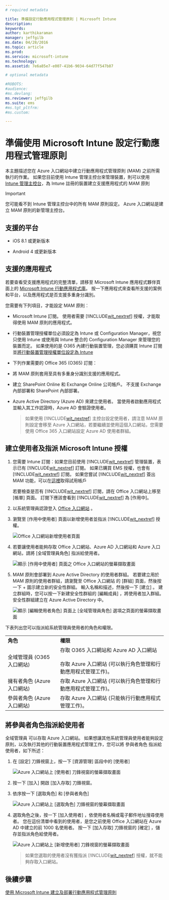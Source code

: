 ```yaml
---
# required metadata

title: 準備設定行動應用程式管理原則 | Microsoft Intune
description:
keywords:
author: karthikaraman
manager: jeffgilb
ms.date: 04/28/2016
ms.topic: article
ms.prod:
ms.service: microsoft-intune
ms.technology:
ms.assetid: 7e6a85e7-e007-41b6-9034-64d77f547b87

# optional metadata

#ROBOTS:
#audience:
#ms.devlang:
ms.reviewer: jeffgilb
ms.suite: ems
#ms.tgt_pltfrm:
#ms.custom:

---
```


# 準備使用 Microsoft Intune 設定行動應用程式管理原則
本主題描述您在 Azure 入口網站中建立行動應用程式管理原則 (MAM) 之前所需執行的作業。
如果您目前使用 Intune 管理主控台來管理裝置，則可以使用 [Intune 管理主控台](configure-and-deploy-mobile-application-management-policies-in-the-microsoft-intune-console.md)，為 Intune 註冊的裝置建立支援應用程式的 MAM 原則
>[!IMPORTANT]
> 您可能看不到 Intune 管理主控台中的所有 MAM 原則設定。 Azure 入口網站是建立 MAM 原則的新管理主控台。

##  支援的平台
- iOS 8.1 或更新版本

- Android 4 或更新版本

##  支援的應用程式
若要查看受支援應用程式的完整清單，請移至 Microsoft Intune 應用程式夥伴頁面上的 [Microsoft Intune 行動應用程式庫](https://www.microsoft.com/en-us/server-cloud/products/microsoft-intune/partners.aspx)。
按一下應用程式來查看所支援的案例和平台，以及應用程式是否支援多重身分識別。

您需要有下列項目，才能設定 MAM 原則︰

-   Microsoft Intune 訂閱。    使用者需要 [!INCLUDE[wit_nextref](../includes/wit_nextref_md.md)] 授權，才能取得使用 MAM 原則的應用程式。

-   行動裝置管理授權單位必須設定為 Intune 或 Configuration Manager，視您只使用 Intune 或使用與 Intune 整合的 Configuration Manager 來管理您的裝置而定。 如果使用的是 O365 內建行動裝置管理，您必須購買 Intune 訂閱並[將行動裝置管理授權單位設定為 Intune](get-ready-to-enroll-devices-in-microsoft-intune.md#set-mobile-device-management-authority)
-   下列作業需要的 Office 365 (O365) 訂閱：
  - 將 MAM 原則套用至具有多重身分識別支援的應用程式。
  - 建立 SharePoint Online 和 Exchange Online 公司帳戶。 不支援 Exchange 內部部署和 SharePoint 內部部署。


- Azure Active Directory (Azure AD) 來建立使用者。 當使用者啟動應用程式並輸入其工作認證時，Azure AD 會驗證使用者。

    > 如果使用 [!INCLUDE[wit_nextref](../includes/wit_nextref_md.md)] 主控台設定使用者，請注意 MAM 原則設定會移至 Azure 入口網站，若要繼續並使用這個入口網站，您需要使用 Office 365 入口網站設定 Azure AD 使用者群組。


## 建立使用者及指派 Microsoft Intune 授權

1. 您需要 Intune 訂閱︰如果您目前使用 [!INCLUDE[wit_nextref](../includes/wit_nextref_md.md)] 管理裝置，表示已有 [!INCLUDE[wit_nextref](../includes/wit_nextref_md.md)] 訂閱。  如果已購買 EMS 授權，也會有 [!INCLUDE[wit_nextref](../includes/wit_nextref_md.md)] 訂閱。 如果您嘗試 [!INCLUDE[wit_nextref](../includes/wit_nextref_md.md)] 簽出 MAM 功能，可以在[這裡](http://www.microsoft.com/en-us/server-cloud/products/microsoft-intune/)取得試用帳戶

    若要檢查是否有 [!INCLUDE[wit_nextref](../includes/wit_nextref_md.md)] 訂閱，請在 Office 入口網站上移至 [帳單] 頁面。  訂閱下應該會看到 [!INCLUDE[wit_nextref](../includes/wit_nextref_md.md)] 為 [作用中]。

2.  以系統管理員認證登入   [Office 入口網站](http://portal.office.com) 。

3.  瀏覽至 [作用中使用者] 頁面以新增使用者並指派 [!INCLUDE[wit_nextref](../includes/wit_nextref_md.md)] 授權。

    ![Office 入口網站新增使用者頁面](../media/AppManagement/OfficePortal_AddUsers.png)

4.  若要讓使用者能夠存取 Office 入口網站、Azure AD 入口網站和 Azure 入口網站，請將 [全域管理員角色] 指派給使用者。

    ![顯示 [作用中使用者] 頁面之 Office 入口網站的螢幕擷取畫面 ](../media/AppManagement/OfficePortal_AddRoletoUser.png)

5.  MAM 原則會部署到 Azure Active Directory 的使用者群組。 若要建立用於 MAM 原則的使用者群組，請瀏覽至 Office 入口網站 的 [群組] 頁面，然後按一下 + 圖示建立新的安全性群組。  輸入名稱和描述，然後按一下 [建立] 。 建立群組時，您可以按一下新建安全性群組的 [編輯成員]  ，將使用者加入群組。 安全性群組建立在 Azure Active Directory 中。

    ![顯示 [編輯使用者角色] 頁面上 [全域管理員角色] 選項之頁面的螢幕擷取畫面](../media/AppManagement/OfficePortal_CreateGroups.png)

下表列出您可以指派給系統管理員使用者的角色和權限。

|||
|--|----|
|**角色**|**權限**|
|全域管理員 (O365 入口網站)|存取 O365 入口網站和 Azure AD 入口網站<br /><br />存取 Azure 入口網站 (可以執行角色管理和行動應用程式管理工作)。|
|擁有者角色 (Azure 入口網站)|存取 Azure 入口網站 (可以執行角色管理和行動應用程式管理工作)。|
|參與者角色 (Azure 入口網站)|存取 Azure 入口網站 (只能執行行動應用程式管理工作)。|

## 將參與者角色指派給使用者

全域管理員 可以存取 Azure 入口網站。  如果想讓其他系統管理員使用者能夠設定原則，以及執行其他的行動裝置應用程式管理工作，您可以將 參與者角色 指派給使用者，如下所述：


1.  在 [設定] 刀鋒視窗上，按一下 [資源管理] 區段中的 [使用者]

    ![Azure 入口網站上 [使用者] 刀鋒視窗的螢幕擷取畫面](../media/AppManagement/AzurePortal_MAM_AddUsers.png)

2.  按一下 [加入]  開啟 [加入存取]  刀鋒視窗。

3.  依序按一下 [選取角色] 和 [參與者角色]

    ![Azure 入口網站上 [選取角色] 刀鋒視窗的螢幕擷取畫面](../media/AppManagement/AzurePortal_MAM_AddRole.png)

4.  選取角色之後，按一下 [加入使用者] ，依使用者名稱或電子郵件地址搜尋使用者。 您在這份清單中看到的使用者，是您之前使用 Office 入口網站在 Azure AD 中建立的前 1000 名使用者。 按一下 [加入存取]  刀鋒視窗的 [確定]  ，儲存並指派角色給使用者。

    ![Azure 入口網站上 [新增使用者] 刀鋒視窗的螢幕擷取畫面](../media/AppManagement/AzurePortal_MAM_AddusertoRole.png)

    > 如果您選取的使用者沒有獲指派 [!INCLUDE[wit_nextref](../includes/wit_nextref_md.md)] 授權，就不能夠存取入口網站。

## 後續步驟
[使用 Microsoft Intune 建立及部署行動應用程式管理原則](create-and-deploy-mobile-app-management-policies-with-microsoft-intune.md)


<!--HONumber=May16_HO2-->


